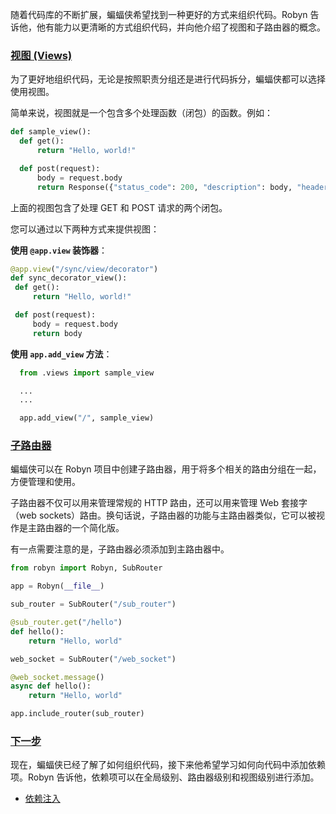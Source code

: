 随着代码库的不断扩展，蝙蝠侠希望找到一种更好的方式来组织代码。Robyn 告诉他，他有能力以更清晰的方式组织代码，并向他介绍了视图和子路由器的概念。

### [视图 (Views)](https://robyn.tech/documentation/api_reference/views#views)

为了更好地组织代码，无论是按照职责分组还是进行代码拆分，蝙蝠侠都可以选择使用视图。

简单来说，视图就是一个包含多个处理函数（闭包）的函数。例如：

```python
def sample_view():
  def get():
      return "Hello, world!"

  def post(request):
      body = request.body
      return Response({"status_code": 200, "description": body, "headers": {}})

```

上面的视图包含了处理 GET 和 POST 请求的两个闭包。

您可以通过以下两种方式来提供视图：

**使用 `@app.view` 装饰器**：

```python
@app.view("/sync/view/decorator")
def sync_decorator_view():
 def get():
     return "Hello, world!"

 def post(request):
     body = request.body
     return body

```

**使用 `app.add_view` 方法**：

```python
  from .views import sample_view

  ...
  ...

  app.add_view("/", sample_view)
```

### [子路由器](https://robyn.tech/documentation/api_reference/views#subrouters)

蝙蝠侠可以在 Robyn 项目中创建子路由器，用于将多个相关的路由分组在一起，方便管理和使用。

子路由器不仅可以用来管理常规的 HTTP 路由，还可以用来管理 Web 套接字（web sockets）路由。换句话说，子路由器的功能与主路由器类似，它可以被视作是主路由器的一个简化版。

有一点需要注意的是，子路由器必须添加到主路由器中。

```python
from robyn import Robyn, SubRouter

app = Robyn(__file__)

sub_router = SubRouter("/sub_router")

@sub_router.get("/hello")
def hello():
    return "Hello, world"

web_socket = SubRouter("/web_socket")

@web_socket.message()
async def hello():
    return "Hello, world"

app.include_router(sub_router)
```

### [下一步](https://robyn.tech/documentation/api_reference/views#whats-next)

现在，蝙蝠侠已经了解了如何组织代码，接下来他希望学习如何向代码中添加依赖项。Robyn 告诉他，依赖项可以在全局级别、路由器级别和视图级别进行添加。

- [依赖注入](https://robyn.tech/documentation/api_reference/dependency_injection)
